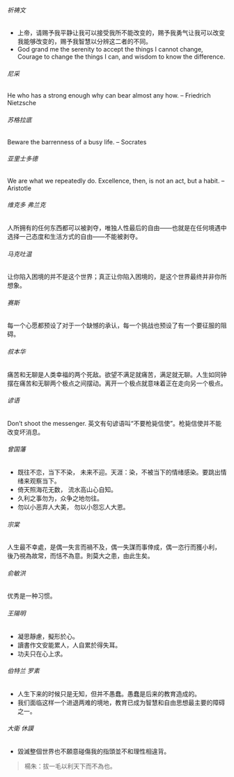 

###### 祈祷文

- 上帝，请赐予我平静让我可以接受我所不能改变的，赐予我勇气让我可以改变我能够改变的，赐予我智慧以分辨这二者的不同。
- God grand me the serenity to accept the things I cannot change, Courage to change the things I can, and wisdom to know the difference.

###### 尼采

He who has a strong enough why can bear almost any how. – Friedrich Nietzsche 

###### 苏格拉底

Beware the barrenness of a busy life. – Socrates 

###### 亚里士多德

We are what we repeatedly do. Excellence, then, is not an act, but a habit. – Aristotle 

###### 维克多 弗兰克

人所拥有的任何东西都可以被剥夺，唯独人性最后的自由——也就是在任何境遇中选择一己态度和生活方式的自由——不能被剥夺。

###### 马克吐温

让你陷入困境的并不是这个世界；真正让你陷入困境的，是这个世界最终并非你所想象。

###### 赛斯

每一个心愿都预设了对于一个缺憾的承认，每一个挑战也预设了有一个要征服的阻碍。

###### 叔本华

痛苦和无聊是人类幸福的两个死敌。欲望不满足就痛苦，满足就无聊。人生如同钟摆在痛苦和无聊两个极点之间摆动。离开一个极点就意味着正在走向另一个极点。

###### 谚语

Don’t shoot the messenger.
英文有句谚语叫“不要枪毙信使”。枪毙信使并不能改变坏消息。

###### 曾国藩

- 既往不恋，当下不染， 未来不迎。天涯：染，不被当下的情绪感染。要跳出情绪来观察当下。
- 倚天照海花无数， 流水高山心自知。
- 久利之事勿为，众争之地勿往。
- 勿以小恶弃人大美， 勿以小怨忘人大恩。

###### 宗棠

人生最不幸處，是偶一失言而禍不及，偶一失謀而事倖成，偶一恣行而獲小利， 後乃視為故常，而恬不為意。則莫大之患，由此生矣。

###### 俞敏洪

优秀是一种习惯。

###### 王陽明

- 凝思靜慮，擬形於心。
- 讀書作文安能累人，人自累於得失耳。
- 功夫只在心上求。



###### 伯特兰 罗素

- 人生下来的时候只是无知，但并不愚蠢。愚蠢是后来的教育造成的。
- 我们面临这样一个进退两难的境地，教育已成为智慧和自由思想最主要的障碍之一。

###### 大衛 休謨

- 毀滅整個世界也不願意碰傷我的指頭並不和理性相違背。

> 楊朱：拔一毛以利天下而不為也。